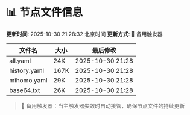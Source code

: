 # 📊 节点文件信息

**更新时间**: 2025-10-30 21:28:32 北京时间
**更新方式**: 🔄 备用触发器

| 文件名 | 大小 | 最后修改 |
|--------|------|----------|
| all.yaml | 24K | 2025-10-30 21:28 |
| history.yaml | 167K | 2025-10-30 21:28 |
| mihomo.yaml | 29K | 2025-10-30 21:28 |
| base64.txt | 26K | 2025-10-30 21:28 |

> 🔄 备用触发器：当主触发器失效时自动接管，确保节点文件的持续更新
